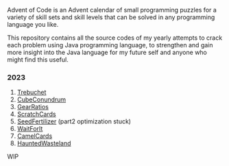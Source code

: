 Advent of Code is an Advent calendar of small programming puzzles for a variety of skill sets and skill levels that can
be solved in any programming language you like.

This repository contains all the source codes of my yearly attempts to crack each problem using Java programming
language, to strengthen and gain more insight into the Java language for my future self and anyone who might find this
useful.

### 2023

1. [Trebuchet](https://github.com/papayankey/advent-of-code/tree/main/src/main/java/com/github/papayankey/AoC_2023/day_01/Trebuchet.java)
2. [CubeConundrum](https://github.com/papayankey/advent-of-code/tree/main/src/main/java/com/github/papayankey/AoC_2023/day_02/CubeConundrum.java)
3. [GearRatios](https://github.com/papayankey/advent-of-code/tree/main/src/main/java/com/github/papayankey/AoC_2023/day_03/GearRatios.java)
4. [ScratchCards](https://github.com/papayankey/advent-of-code/tree/main/src/main/java/com/github/papayankey/AoC_2023/day_04/ScratchCards.java)
5. [SeedFertilizer](https://github.com/papayankey/advent-of-code/tree/main/src/main/java/com/github/papayankey/AoC_2023/day_05/SeedFertilizer.java) (part2 optimization stuck)
6. [WaitForIt](https://github.com/papayankey/advent-of-code/tree/main/src/main/java/com/github/papayankey/AoC_2023/day_06/WaitForIt.java)
7. [CamelCards](https://github.com/papayankey/advent-of-code/tree/main/src/main/java/com/github/papayankey/AoC_2023/day_07/CamelCards.java)
8. [HauntedWasteland](https://github.com/papayankey/advent-of-code/tree/main/src/main/java/com/github/papayankey/AoC_2023/day_08/HauntedWasteland.java)

WIP